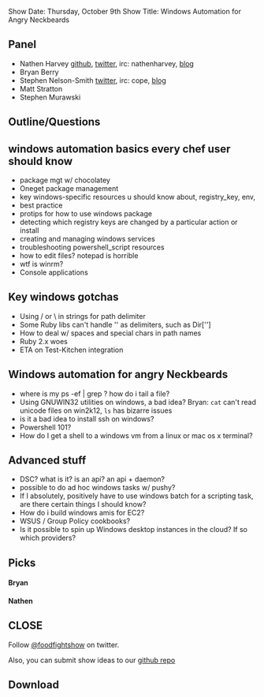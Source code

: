 Show Date:  Thursday, October 9th
Show Title: Windows Automation for Angry Neckbeards

Panel<a name="panel"></a>
-----
* Nathen Harvey [github](http://github.com/nathenharvey), [twitter](http://twitter.com/nathenharvey), irc: nathenharvey, [blog](http://nathenharvey.com)
* Bryan Berry
* Stephen Nelson-Smith [twitter](http://twitter.com/lordcope), irc: cope, [blog](http://agilesysadmin.net)
* Matt Stratton
* Stephen Murawski

Outline/Questions
-----------------

## windows automation basics every chef user should know

* package mgt w/ chocolatey
* Oneget package management
* key windows-specific resources u should know about, registry_key, env, 
* best practice
* protips for how to use windows package
* detecting which registry keys are changed by a particular action or install
* creating and managing windows services
* troubleshooting powershell_script resources
* how to edit files? notepad is horrible
* wtf is winrm?
* Console applications

## Key windows gotchas

* Using / or \\ in strings for path delimiter
* Some Ruby libs can't handle '\' as delimiters, such as Dir['']
* How to deal w/ spaces and special chars in path names
* Ruby 2.x woes
* ETA on Test-Kitchen integration

## Windows automation for angry Neckbeards

* where is my ps -ef | grep ? how do i tail a file?
* Using GNUWIN32 utilities on windows, a bad idea? Bryan: `cat` can't read unicode files on win2k12, `ls` has bizarre issues
* is it a bad idea to install ssh on windows?
* Powershell 101?
* How do I get a shell to a windows vm from a linux or mac os x terminal?

## Advanced stuff

* DSC? what is it? is an api? an api + daemon?
* possible to do ad hoc windows tasks w/ pushy?
* If I absolutely, positively have to use windows batch for a scripting task, are there certain things I should know?
* How do i build windows amis for EC2?
* WSUS / Group Policy cookbooks?
* Is it possible to spin up Windows desktop instances in the cloud? If so which providers?

Picks<a name="picks"></a>
-----

#### Bryan

#### Nathen  


CLOSE
-----

Follow [@foodfightshow](http://twitter.com/foodfightshow) on twitter.

Also, you can submit show ideas to our [github repo](https://github.com/foodfight/showz)



Download
--------
